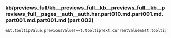### kb/previews_full/kb__previews_full__kb__previews_full__kb__previews_full__pages__auth__auth.har.part010.md.part001.md.part001.md.part001.md (part 002)

```md
&&t.tooltipValue.previousValue!==t.tooltipText.currentValue&&!t.tooltipText.currentValue&&this.hide()}ngAfterViewInit(){this.trigger
```

```
